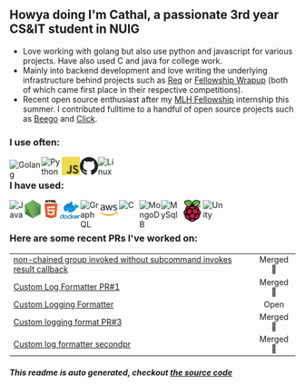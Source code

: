 
## Howya doing I'm Cathal, a passionate 3rd year CS&IT student in NUIG

* Love working with golang but also use python and javascript for various projects. Have also used C and java for college work.
* Mainly into backend development and love writing the underlying infrastructure behind projects such as [Req](https://github.com/ReqApp/Req) or [Fellowship Wrapup](https://github.com/MLH-Fellowship/FellowshipWrapup) (both of which came first place in their respective competitions). 
* Recent open source enthusiast after my [MLH Fellowship](https://fellowship.mlh.io/) internship this summer. I contributed fulltime to a handful of open source projects such as [Beego](https://github.com/astaxie/beego) and [Click](https://github.com/pallets/click).


### I use often:
<img align="left" alt="Golang" width="56px" style="padding-top:5px" src="https://upload.wikimedia.org/wikipedia/commons/thumb/0/05/Go_Logo_Blue.svg/220px-Go_Logo_Blue.svg.png" />

<img align="left" alt="Python" width="36px" src="https://upload.wikimedia.org/wikipedia/commons/thumb/c/c3/Python-logo-notext.svg/600px-Python-logo-notext.svg.png" />

<img align="left" alt="Javascript" width="32px" src="https://raw.githubusercontent.com/github/explore/80688e429a7d4ef2fca1e82350fe8e3517d3494d/topics/javascript/javascript.png" />

<img align="left" alt="GitHub/git" width="32px" src="https://raw.githubusercontent.com/github/explore/89bdd9644f44d1b12180fd512b95574fe4c54617/topics/github-api/github-api.png" />

<img align="left" alt="Linux" width="32px" src="https://upload.wikimedia.org/wikipedia/commons/thumb/a/af/Tux.png/220px-Tux.png" />

<br />

### I have used:


<img align="left" alt="Java" width="25px" src="https://upload.wikimedia.org/wikipedia/en/thumb/3/30/Java_programming_language_logo.svg/1200px-Java_programming_language_logo.svg.png" />

<img align="left" alt="NodeJS" width="32px" src="https://raw.githubusercontent.com/github/explore/80688e429a7d4ef2fca1e82350fe8e3517d3494d/topics/nodejs/nodejs.png" />

<img align="left" alt="HTML" width="32px" src="https://raw.githubusercontent.com/github/explore/80688e429a7d4ef2fca1e82350fe8e3517d3494d/topics/html/html.png" />

<img align="left" alt="Docker" width="36px" src="https://raw.githubusercontent.com/github/explore/80688e429a7d4ef2fca1e82350fe8e3517d3494d/topics/docker/docker.png" />

<img align="left" alt="GraphQL" width="32px" src="https://upload.wikimedia.org/wikipedia/commons/thumb/1/17/GraphQL_Logo.svg/1200px-GraphQL_Logo.svg.png" />

<img align="left" alt="Amazon web services (AWS)" width="36px" src="https://raw.githubusercontent.com/github/explore/fbceb94436312b6dacde68d122a5b9c7d11f9524/topics/aws/aws.png" />

<img align="left" alt="C" width="36px" src="https://cathaloc.dev/svgImages/C.svg" />

<img align="left" alt="MongoDB" width="38px" src="https://cathaloc.dev/svgImages/mongo.svg" />

<img align="left" alt="MySql" width="36px" src="https://cathaloc.dev/svgImages/mysql.svg" />

<img align="left" alt="Raspberry Pi" width="38px" src="https://raw.githubusercontent.com/github/explore/80688e429a7d4ef2fca1e82350fe8e3517d3494d/topics/raspberry-pi/raspberry-pi.png" />

<img align="left" alt="Unity" width="38px" src="https://cathaloc.dev/svgImages/unity.svg">

<br />
<br />

### Here are some recent PRs I've worked on:
| | |
| ------------- |:-------------:|
| [non-chained group invoked without subcommand invokes result callback](https://github.com/pallets/click/pull/1621)| Merged 🎉 |
| [Custom Log Formatter PR#1](https://github.com/beego/beego/pull/4174)| Merged 🎉 |
| [Custom Logging Formatter](https://github.com/beego/beego/pull/4157)| Open |
| [Custom logging format PR#3](https://github.com/beego/beego/pull/4188)| Merged 🎉 |
| [Custom log formatter secondpr](https://github.com/beego/beego/pull/4179)| Merged 🎉 |
##### This readme is auto generated, checkout [the source code](https://github.com/iamcathal/iamcathal/blob/master/main.py)